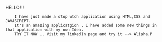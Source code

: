 HELLO!!!

        I have just made a stop wtch application using HTML,CSS and JAVASCRIPT. 
        It's an amazing applicatgion . I have added some new things in that application with my own Idea.
        TRY IT NOW .. Visit my linkedIn page and try it --> Alisha.P
